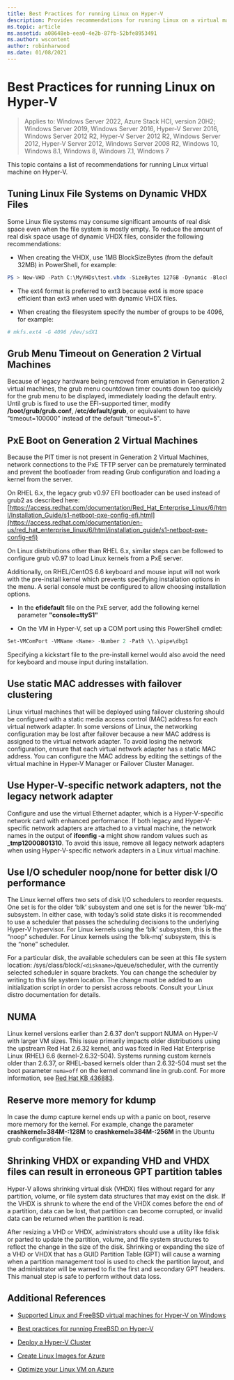 ```yaml
---
title: Best Practices for running Linux on Hyper-V
description: Provides recommendations for running Linux on a virtual machine
ms.topic: article
ms.assetid: a08648eb-eea0-4e2b-87fb-52bfe8953491
ms.author: wscontent
author: robinharwood
ms.date: 01/08/2021
---
```

# Best Practices for running Linux on Hyper-V

>Applies to: Windows Server 2022, Azure Stack HCI, version 20H2; Windows Server 2019, Windows Server 2016, Hyper-V Server 2016, Windows Server 2012 R2, Hyper-V Server 2012 R2, Windows Server 2012, Hyper-V Server 2012, Windows Server 2008 R2, Windows 10, Windows 8.1, Windows 8, Windows 7.1, Windows 7

This topic contains a list of recommendations for running Linux virtual machine on Hyper-V.

## Tuning Linux File Systems on Dynamic VHDX Files

Some Linux file systems may consume significant amounts of real disk space even when the file system is mostly empty. To reduce the amount of real disk space usage of dynamic VHDX files, consider the following recommendations:

* When creating the VHDX, use 1MB BlockSizeBytes (from the default 32MB) in PowerShell, for example:

```Powershell
PS > New-VHD -Path C:\MyVHDs\test.vhdx -SizeBytes 127GB -Dynamic -BlockSizeBytes 1MB
```

* The ext4 format is preferred to ext3 because ext4 is more space efficient than ext3 when used with dynamic VHDX files.

* When creating the filesystem specify the number of groups to be 4096, for example:

```bash
# mkfs.ext4 -G 4096 /dev/sdX1

```

## Grub Menu Timeout on Generation 2 Virtual Machines

Because of legacy hardware being removed from emulation in Generation 2 virtual machines, the grub menu countdown timer counts down too quickly for the grub menu to be displayed, immediately loading the default entry. Until grub is fixed to use the EFI-supported timer, modify **/boot/grub/grub.conf**, /**etc/default/grub**, or equivalent to have "timeout=100000" instead of the default "timeout=5".

## PxE Boot on Generation 2 Virtual Machines

Because the PIT timer is not present in Generation 2 Virtual Machines, network connections to the PxE TFTP server can be prematurely terminated and prevent the bootloader from reading Grub configuration and loading a kernel from the server.

On RHEL 6.x, the legacy grub v0.97 EFI bootloader can be used instead of grub2 as described here: [https://access.redhat.com/documentation/Red_Hat_Enterprise_Linux/6/html/Installation_Guide/s1-netboot-pxe-config-efi.html](https://access.redhat.com/documentation/en-us/red_hat_enterprise_linux/6/html/installation_guide/s1-netboot-pxe-config-efi)

On Linux distributions other than RHEL 6.x, similar steps can be followed to configure grub v0.97 to load Linux kernels from a PxE server.

Additionally, on RHEL/CentOS 6.6 keyboard and mouse input will not work with the pre-install kernel which prevents specifying installation options in the menu. A serial console must be configured to allow choosing installation options.

* In the **efidefault** file on the PxE server, add the following kernel parameter **"console=ttyS1"**

* On the VM in Hyper-V, set up a COM port using this PowerShell cmdlet:

```Powershell
Set-VMComPort -VMName <Name> -Number 2 -Path \\.\pipe\dbg1

```

Specifying a kickstart file to the pre-install kernel would also avoid the need for keyboard and mouse input during installation.

## Use static MAC addresses with failover clustering

Linux virtual machines that will be deployed using failover clustering should be configured with a static media access control (MAC) address for each virtual network adapter. In some versions of Linux, the networking configuration may be lost after failover because a new MAC address is assigned to the virtual network adapter. To avoid losing the network configuration, ensure that each virtual network adapter has a static MAC address. You can configure the MAC address by editing the settings of the virtual machine in Hyper-V Manager or Failover Cluster Manager.

## Use Hyper-V-specific network adapters, not the legacy network adapter

Configure and use the virtual Ethernet adapter, which is a Hyper-V-specific network card with enhanced performance. If both legacy and Hyper-V-specific network adapters are attached to a virtual machine, the network names in the output of **ifconfig -a** might show random values such as **_tmp12000801310**. To avoid this issue, remove all legacy network adapters when using Hyper-V-specific network adapters in a Linux virtual machine.

## Use I/O scheduler noop/none for better disk I/O performance

The Linux kernel offers two sets of disk I/O schedulers to reorder requests.  One set is for the older ‘blk’ subsystem and one set is for the newer ‘blk-mq’ subsystem. In either case, with today’s solid state disks it is recommended to use a scheduler that passes the scheduling decisions to the underlying Hyper-V hypervisor. For Linux kernels using the ‘blk’ subsystem, this is the “noop” scheduler. For Linux kernels using the ‘blk-mq’ subsystem, this is the “none” scheduler.

For a particular disk, the available schedulers can be seen at this file system location: /sys/class/block/`<diskname>`/queue/scheduler, with the currently selected scheduler in square brackets. You can change the scheduler by writing to this file system location. The change must be added to an initialization script in order to persist across reboots. Consult your Linux distro documentation for details.

## NUMA

Linux kernel versions earlier than 2.6.37 don't support NUMA on Hyper-V with larger VM sizes. This issue primarily impacts older distributions using the upstream Red Hat 2.6.32 kernel, and was fixed in Red Hat Enterprise Linux (RHEL) 6.6 (kernel-2.6.32-504). Systems running custom kernels older than 2.6.37, or RHEL-based kernels older than 2.6.32-504 must set the boot parameter `numa=off` on the kernel command line in grub.conf. For more information, see [Red Hat KB 436883](https://access.redhat.com/solutions/436883).

## Reserve more memory for kdump

In case the dump capture kernel ends up with a panic on boot, reserve more memory for the kernel. For example, change the parameter **crashkernel=384M-:128M** to **crashkernel=384M-:256M** in the Ubuntu grub configuration file.

## Shrinking VHDX or expanding VHD and VHDX files can result in erroneous GPT partition tables

Hyper-V allows shrinking virtual disk (VHDX) files without regard for any partition, volume, or file system data structures that may exist on the disk. If the VHDX is shrunk to where the end of the VHDX comes before the end of a partition, data can be lost, that partition can become corrupted, or invalid data can be returned when the partition is read.

After resizing a VHD or VHDX, administrators should use a utility like fdisk or parted to update the partition, volume, and file system structures to reflect the change in the size of the disk. Shrinking or expanding the size of a VHD or VHDX that has a GUID Partition Table (GPT) will cause a warning when a partition management tool is used to check the partition layout, and the administrator will be warned to fix the first and secondary GPT headers. This manual step is safe to perform without data loss.

## Additional References

* [Supported Linux and FreeBSD virtual machines for Hyper-V on Windows](Supported-Linux-and-FreeBSD-virtual-machines-for-Hyper-V-on-Windows.md)

* [Best practices for running FreeBSD on Hyper-V](Best-practices-for-running-FreeBSD-on-Hyper-V.md)

* [Deploy a Hyper-V Cluster](/previous-versions/windows/it-pro/windows-server-2012-R2-and-2012/jj863389(v=ws.11))

* [Create Linux Images for Azure](/azure/virtual-machines/linux/create-upload-generic)

* [Optimize your Linux VM on Azure](/azure/virtual-machines/linux/optimization)
